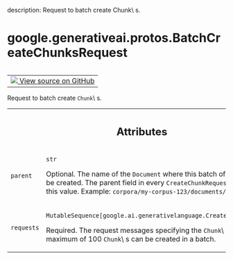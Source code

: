 description: Request to batch create Chunk\ s.

<div itemscope itemtype="http://developers.google.com/ReferenceObject">
<meta itemprop="name" content="google.generativeai.protos.BatchCreateChunksRequest" />
<meta itemprop="path" content="Stable" />
</div>

# google.generativeai.protos.BatchCreateChunksRequest

<!-- Insert buttons and diff -->

<table class="tfo-notebook-buttons tfo-api nocontent" align="left">
<td>
  <a target="_blank" href="https://github.com/googleapis/google-cloud-python/tree/main/packages/google-ai-generativelanguage/google/ai/generativelanguage_v1beta/types/retriever_service.py#L561-L584">
    <img src="https://www.tensorflow.org/images/GitHub-Mark-32px.png" />
    View source on GitHub
  </a>
</td>
</table>



Request to batch create ``Chunk``\ s.

<!-- Placeholder for "Used in" -->




<!-- Tabular view -->
 <table class="responsive fixed orange">
<colgroup><col width="214px"><col></colgroup>
<tr><th colspan="2"><h2 class="add-link">Attributes</h2></th></tr>

<tr>
<td>

`parent`<a id="parent"></a>

</td>
<td>

`str`

Optional. The name of the ``Document`` where this batch of
``Chunk``\ s will be created. The parent field in every
``CreateChunkRequest`` must match this value. Example:
``corpora/my-corpus-123/documents/the-doc-abc``

</td>
</tr><tr>
<td>

`requests`<a id="requests"></a>

</td>
<td>

`MutableSequence[google.ai.generativelanguage.CreateChunkRequest]`

Required. The request messages specifying the ``Chunk``\ s
to create. A maximum of 100 ``Chunk``\ s can be created in a
batch.

</td>
</tr>
</table>




